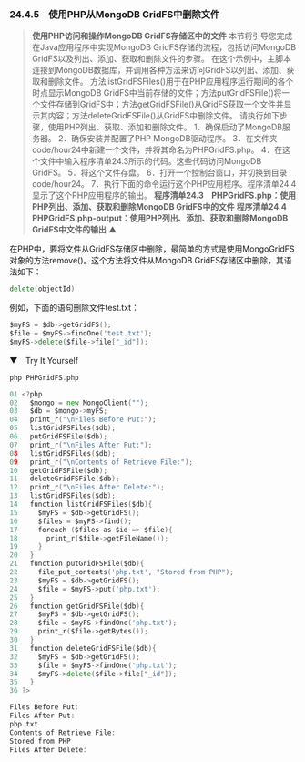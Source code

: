 ### 24.4.5　使用PHP从MongoDB GridFS中删除文件

> **使用PHP访问和操作MongoDB GridFS存储区中的文件**
> 本节将引导您完成在Java应用程序中实现MongoDB GridFS存储的流程，包括访问MongoDB GridFS以及列出、添加、获取和删除文件的步骤。
> 在这个示例中，主脚本连接到MongoDB数据库，并调用各种方法来访问GridFS以列出、添加、获取和删除文件。
> 方法listGridFSFiles()用于在PHP应用程序运行期间的各个时点显示MongoDB GridFS中当前存储的文件；方法putGridFSFile()将一个文件存储到GridFS中；方法getGridFSFile()从GridFS获取一个文件并显示其内容；方法deleteGridFSFile()从GridFS中删除文件。
> 请执行如下步骤，使用PHP列出、获取、添加和删除文件。
> 1．确保启动了MongoDB服务器。
> 2．确保安装并配置了PHP MongoDB驱动程序。
> 3．在文件夹code/hour24中新建一个文件，并将其命名为PHPGridFS.php。
> 4．在这个文件中输入程序清单24.3所示的代码。这些代码访问MongoDB GridFS。
> 5．将这个文件存盘。
> 6．打开一个控制台窗口，并切换到目录code/hour24。
> 7．执行下面的命令运行这个PHP应用程序。程序清单24.4显示了这个PHP应用程序的输出。
> **程序清单24.3　PHPGridFS.php：使用PHP列出、添加、获取和删除MongoDB GridFS中的文件**
> **程序清单24.4　PHPGridFS.php-output：使用PHP列出、添加、获取和删除MongoDB GridFS中文件的输出**
> ▲

在PHP中，要将文件从GridFS存储区中删除，最简单的方式是使用MongoGridFS对象的方法remove()。这个方法将文件从MongoDB GridFS存储区中删除，其语法如下：

```go
delete(objectId)
```

例如，下面的语句删除文件test.txt：

```go
$myFS = $db->getGridFS();
$file = $myFS->findOne('test.txt');
$myFS->delete($file->file["_id"]);
```

▼　Try It Yourself

```go
php PHPGridFS.php
```

```go
01 <?php
02   $mongo = new MongoClient("");
03   $db = $mongo->myFS;
04   print_r("\nFiles Before Put:");
05   listGridFSFiles($db);
06   putGridFSFile($db);
07   print_r("\nFiles After Put:");
08   listGridFSFiles($db);
09   print_r("\nContents of Retrieve File:");
10   getGridFSFile($db);
11   deleteGridFSFile($db);
12   print_r("\nFiles After Delete:");
13   listGridFSFiles($db);
14   function listGridFSFiles($db){
15     $myFS = $db->getGridFS();
16     $files = $myFS->find();
17     foreach ($files as $id => $file){
18       print_r($file->getFileName());
19     }
20   }
21   function putGridFSFile($db){
22     file_put_contents('php.txt', "Stored from PHP");
23     $myFS = $db->getGridFS();
24     $file = $myFS->put('php.txt');
25   }
26   function getGridFSFile($db){
27     $myFS = $db->getGridFS();
28     $file = $myFS->findOne('php.txt');
29     print_r($file->getBytes());
30   }
31   function deleteGridFSFile($db){
32     $myFS = $db->getGridFS();
33     $file = $myFS->findOne('php.txt');
34     $myFS->delete($file->file["_id"]);
35   }
36 ?>
```

```go
Files Before Put:
Files After Put:
php.txt
Contents of Retrieve File:
Stored from PHP
Files After Delete:
```

